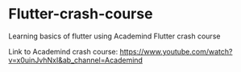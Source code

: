 # Flutter-crash-course
Learning basics of flutter using Academind Flutter crash course

Link to Academind crash course: https://www.youtube.com/watch?v=x0uinJvhNxI&ab_channel=Academind

